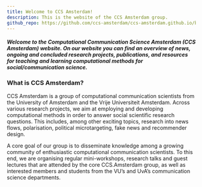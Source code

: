 ```yaml
---
title: Welcome to CCS Amsterdam!
description: This is the website of the CCS Amsterdam group.
github_repo: https://github.com/ccs-amsterdam/ccs-amsterdam.github.io/blob/main/content/en/_index.md
---
```


##### Welcome to the Computational Communication Science Amsterdam (CCS Amsterdam) website. On our website you can find an overview of news, ongoing and concluded research projects, publications, and resources for teaching and learning computational methods for social/communication science.

### What is CCS Amsterdam?

CCS Amsterdam is a group of computational communication scientists from the University of Amsterdam and the Vrije Universiteit Amsterdam. Across various research projects, we aim at employing and developing computational methods in order to answer social scientific research questions. This includes, among other exciting topics, research into news flows, polarisation, political microtargeting, fake news and recommender design.

A core goal of our group is to disseminate knowledge among a growing community of enthusiastic computational communication scientists. To this end, we are organising regular mini-workshops, research talks and guest lectures that are attended by the core CCS.Amsterdam group, as well as interested members and students from the VU’s and UvA’s communication science departments.

